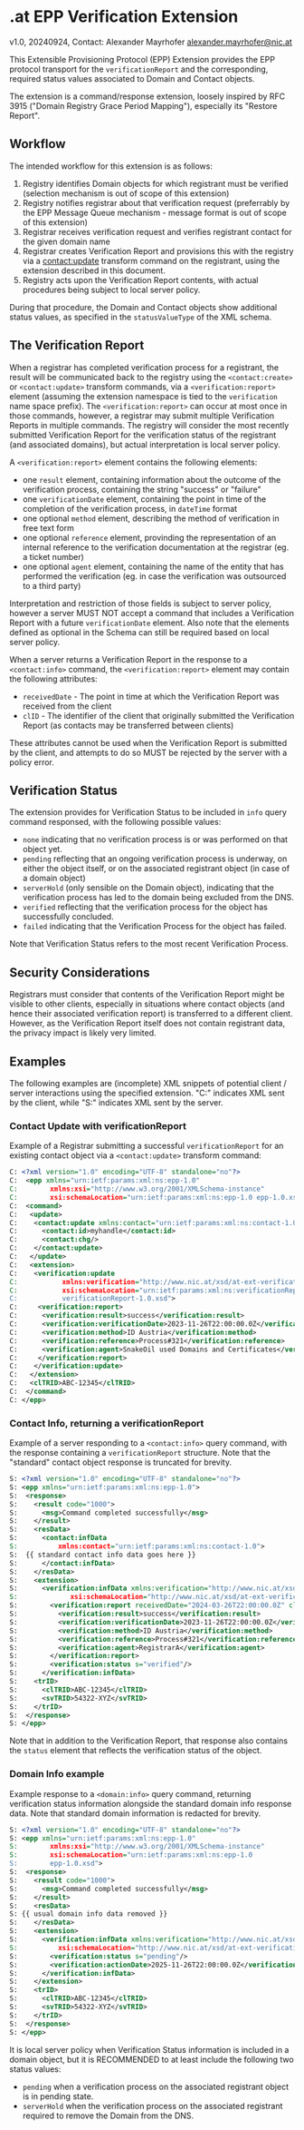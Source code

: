 # .at EPP Verification Extension

v1.0, 20240924, Contact: Alexander Mayrhofer <alexander.mayrhofer@nic.at>

This Extensible Provisioning Protocol (EPP) Extension provides the EPP protocol transport for the `verificationReport` and the corresponding, required status values associated to Domain and Contact objects.

The extension is a command/response extension, loosely inspired by RFC 3915 ("Domain Registry Grace Period Mapping"), especially its "Restore Report". 

## Workflow

The intended workflow for this extension is as follows:

1. Registry identifies Domain objects for which registrant must be verified (selection mechanism is out of scope of this extension)
2. Registry notifies registrar about that verification request (preferrably by the EPP Message Queue mechanism - message format is out of scope of this extension)
3. Registrar receives verification request and verifies registrant contact for the given domain name
4. Registrar creates Verification Report and provisions this with the registry via a <contact:update> transform command on the registrant, using the extension described in this document.
5. Registry acts upon the Verification Report contents, with actual procedures being subject to local server policy.

During that procedure, the Domain and Contact objects show additional status values, as specified in the `statusValueType` of the XML schema.

## The Verification Report

When a registrar has completed verification process for a registrant, the result will be communicated back to the registry using the `<contact:create>` or `<contact:update>` transform commands, via a `<verification:report>` element (assuming the extension namespace is tied to the `verification` name space prefix). The `<verification:report>` can occur at most once in those commands, however, a registrar may submit multiple Verification Reports in multiple commands. The registry will consider the most recently submitted Verification Report for the verification status of the registrant (and associated domains), but actual interpretation is local server policy.

A `<verification:report>` element contains the following elements:

- one `result` element, containing information about the outcome of the verification process, containing the string "success" or "failure"
- one `verificationDate` element, containing the point in time of the completion of the verification process, in `dateTime` format
- one optional `method` element, describing the method of verification in free text form
- one  optional `reference` element, provinding the representation of an internal reference to the verification documentation at the registrar (eg. a ticket number)
- one  optional `agent` element, containing the name of the entity that has performed the verification (eg. in case the verification was outsourced to a third party)

Interpretation and restriction of those fields is subject to server policy, however a server MUST NOT accept a command that includes a Verification Report with a future `verificationDate` element. Also note that the elements defined as optional in the Schema can still be required based on local server policy.

When a server returns a Verification Report in the response to a `<contact:info>` command, the `<verification:report>` element may contain the following attributes:

- `receivedDate` - The point in time at which the Verification Report was received from the client
- `clID` - The identifier of the client that originally submitted the Verification Report (as contacts may be transferred between clients)

These attributes cannot be used when the Verification Report is submitted by the client, and attempts to do so MUST be rejected by the server with a policy error.

## Verification Status

The extension provides for Verification Status to be included in `info` query command responsed, with the following possible values:

- `none` indicating that no verification process is or was performed on that object yet. 
- `pending` reflecting that an ongoing verification process is underway, on either the object itself, or on the associated registrant object (in case of a domain object)
- `serverHold` (only sensible on the Domain object), indicating that the verification process has led to the domain being excluded from the DNS.
- `verified` reflecting that the verification process for the object has successfully concluded.
- `failed` indicating that the Verification Process for the object has failed.

Note that Verification Status refers to the most recent Verification Process.

## Security Considerations

Registrars must consider that contents of the Verification Report might be visible to other clients, especially in situations where contact objects (and hence their associated verification report) is transferred to a different client. However, as the Verification Report itself does not contain registrant data, the privacy impact is likely very limited.

## Examples

The following examples are (incomplete) XML snippets of potential client / server interactions using the specified extension. "C:" indicates XML sent by the client, while "S:" indicates XML sent by the server.

### Contact Update with verificationReport

Example of a Registrar submitting a successful `verificationReport` for an existing contact object via a `<contact:update>` transform command:

```xml
C: <?xml version="1.0" encoding="UTF-8" standalone="no"?>
C:  <epp xmlns="urn:ietf:params:xml:ns:epp-1.0" 
C:        xmlns:xsi="http://www.w3.org/2001/XMLSchema-instance" 
C:        xsi:schemaLocation="urn:ietf:params:xml:ns:epp-1.0 epp-1.0.xsd">
C:  <command>
C:   <update>
C:    <contact:update xmlns:contact="urn:ietf:params:xml:ns:contact-1.0" xsi:schemaLocation="urn:ietf:params:xml:ns:contact-1.0 contact-1.0.xsd"> 
C:      <contact:id>myhandle</contact:id>
C:      <contact:chg/>
C:    </contact:update> 
C:   </update>
C:   <extension>
C:    <verification:update 
C:           xmlns:verification="http://www.nic.at/xsd/at-ext-verificationReport-1.0" 
C:           xsi:schemaLocation="urn:ietf:params:xml:ns:verificationReport-1.0 
C:           verificationReport-1.0.xsd">  
C:     <verification:report>
C:      <verification:result>success</verification:result>
C:      <verification:verificationDate>2023-11-26T22:00:00.0Z</verification:verificationDate>
C:      <verification:method>ID Austria</verification:method>
C:      <verification:reference>Process#321</verification:reference>
C:      <verification:agent>SnakeOil used Domains and Certificates</verification:agent>
C:     </verification:report>
C:    </verification:update>
C:   </extension>
C:   <clTRID>ABC-12345</clTRID>
C:  </command>
C: </epp>
```

### Contact Info, returning a verificationReport

Example of a server responding to a `<contact:info>` query command, with the response containing a `verificationReport` structure. Note that the "standard" contact object response is truncated for brevity.

```xml
S: <?xml version="1.0" encoding="UTF-8" standalone="no"?>
S: <epp xmlns="urn:ietf:params:xml:ns:epp-1.0">
S:  <response>
S:    <result code="1000">
S:      <msg>Command completed successfully</msg>
S:    </result>
S:    <resData>
S:      <contact:infData
S:          xmlns:contact="urn:ietf:params:xml:ns:contact-1.0">
S:  {{ standard contact info data goes here }}
S:      </contact:infData>
S:    </resData>
S:    <extension>
S:      <verification:infData xmlns:verification="http://www.nic.at/xsd/at-ext-verification-1.0"
S:             xsi:schemaLocation="http://www.nic.at/xsd/at-ext-verification-1.0.xsd">
S:        <verification:report receivedDate="2024-03-26T22:00:00.0Z" clID="reg123">
S:          <verification:result>success</verification:result>
S:          <verification:verificationDate>2023-11-26T22:00:00.0Z</verification:verificationDate>
S:          <verification:method>ID Austria</verification:method>
S:          <verification:reference>Process#321</verification:reference>
S:          <verification:agent>RegistrarA</verification:agent>
S:        </verification:report>
S:        <verification:status s="verified"/>
S:      </verification:infData>
S:    <trID>
S:      <clTRID>ABC-12345</clTRID>
S:      <svTRID>54322-XYZ</svTRID>
S:    </trID>
S:  </response>
S: </epp>
```

Note that in addition to the Verification Report, that response also contains the `status` element that reflects the verification status of the object.

### Domain Info example

Example response to a `<domain:info>` query command, returning verification status information alongside the standard domain info response data. Note that standard domain information is redacted for brevity.

```xml
S: <?xml version="1.0" encoding="UTF-8" standalone="no"?>
S: <epp xmlns="urn:ietf:params:xml:ns:epp-1.0"
S:        xmlns:xsi="http://www.w3.org/2001/XMLSchema-instance"
S:        xsi:schemaLocation="urn:ietf:params:xml:ns:epp-1.0
S:        epp-1.0.xsd">
S:  <response>
S:    <result code="1000">
S:      <msg>Command completed successfully</msg>
S:    </result>
S:    <resData>
S: {{ usual domain info data removed }}
S:    </resData>
S:    <extension>
S:      <verification:infData xmlns:verification="http://www.nic.at/xsd/at-ext-verification-1.0"
S:          xsi:schemaLocation="http://www.nic.at/xsd/at-ext-verification-1.0.xsd">
S:        <verification:status s="pending"/>
S:        <verification:actionDate>2025-11-26T22:00:00.0Z</verification:actionDate>
S:      </verification:infData>
S:    </extension>
S:    <trID>
S:      <clTRID>ABC-12345</clTRID>
S:      <svTRID>54322-XYZ</svTRID>
S:    </trID>
S:  </response>
S: </epp>
```
It is local server policy when Verification Status information is included in a domain object, but it is RECOMMENDED to at least include the following two status values:

- `pending` when a verification process on the associated registrant object is in pending state.
- `serverHold` when the verification process on the associated registrant required to remove the Domain from the DNS.

